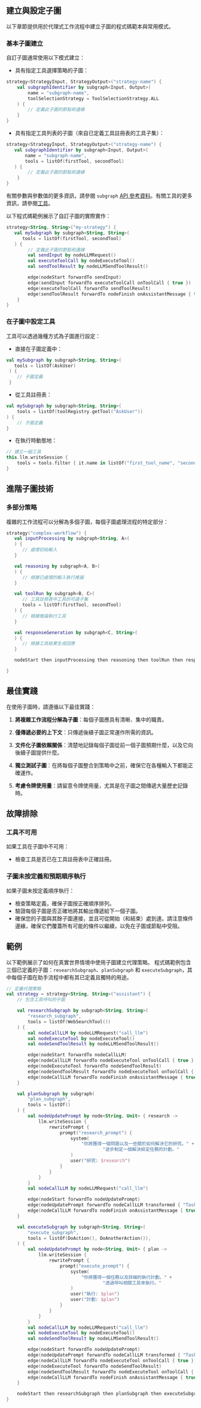 ## 建立與設定子圖

以下章節提供用於代理式工作流程中建立子圖的程式碼範本與常用模式。

### 基本子圖建立

自訂子圖通常使用以下模式建立：

*   具有指定工具選擇策略的子圖：
<!--- INCLUDE
import ai.koog.agents.core.agent.entity.ToolSelectionStrategy
import ai.koog.agents.core.dsl.builder.strategy

typealias StrategyInput = Unit
typealias StrategyOutput = Unit

typealias Input = Unit
typealias Output = Unit

val str = 
-->
```kotlin
strategy<StrategyInput, StrategyOutput>("strategy-name") {
    val subgraphIdentifier by subgraph<Input, Output>(
        name = "subgraph-name",
        toolSelectionStrategy = ToolSelectionStrategy.ALL
    ) {
        // 定義此子圖的節點和邊緣
    }
}
```
<!--- KNIT example-custom-subgraphs-01.kt -->

*   具有指定工具列表的子圖（來自已定義工具註冊表的工具子集）：
<!--- INCLUDE
import ai.koog.agents.core.agent.entity.ToolSelectionStrategy
import ai.koog.agents.core.dsl.builder.strategy
import ai.koog.agents.ext.tool.AskUser
import ai.koog.agents.ext.tool.SayToUser

typealias StrategyInput = Unit
typealias StrategyOutput = Unit

typealias Input = Unit
typealias Output = Unit

val firstTool = SayToUser
val secondTool = AskUser

val str = 
-->
```kotlin
strategy<StrategyInput, StrategyOutput>("strategy-name") {
   val subgraphIdentifier by subgraph<Input, Output>(
       name = "subgraph-name", 
       tools = listOf(firstTool, secondTool)
   ) {
        // 定義此子圖的節點和邊緣
    }
}
```
<!--- KNIT example-custom-subgraphs-02.kt -->

有關參數與參數值的更多資訊，請參閱 `subgraph` [API 參考資料](https://api.koog.ai/agents/agents-core/ai.koog.agents.core.dsl.builder/-a-i-agent-subgraph-builder-base/subgraph.html)。有關工具的更多資訊，請參閱[工具](tools-overview.md)。

以下程式碼範例展示了自訂子圖的實際實作：

<!--- INCLUDE
import ai.koog.agents.core.dsl.builder.forwardTo
import ai.koog.agents.core.dsl.builder.strategy
import ai.koog.agents.core.dsl.extension.*
import ai.koog.agents.ext.tool.AskUser
import ai.koog.agents.ext.tool.SayToUser

val firstTool = SayToUser
val secondTool = AskUser

val str = 
-->
```kotlin
strategy<String, String>("my-strategy") {
   val mySubgraph by subgraph<String, String>(
      tools = listOf(firstTool, secondTool)
   ) {
        // 定義此子圖的節點和邊緣
        val sendInput by nodeLLMRequest()
        val executeToolCall by nodeExecuteTool()
        val sendToolResult by nodeLLMSendToolResult()

        edge(nodeStart forwardTo sendInput)
        edge(sendInput forwardTo executeToolCall onToolCall { true })
        edge(executeToolCall forwardTo sendToolResult)
        edge(sendToolResult forwardTo nodeFinish onAssistantMessage { true })
    }
}
```
<!--- KNIT example-custom-subgraphs-03.kt -->

### 在子圖中設定工具

工具可以透過幾種方式為子圖進行設定：

*   直接在子圖定義中：
<!--- INCLUDE
import ai.koog.agents.core.dsl.builder.strategy
import ai.koog.agents.ext.tool.AskUser

val str = strategy<String, String>("my-strategy") {
-->
<!--- SUFFIX
}
-->
```kotlin
val mySubgraph by subgraph<String, String>(
   tools = listOf(AskUser)
 ) {
    // 子圖定義
 }
```
<!--- KNIT example-custom-subgraphs-04.kt -->

*   從工具註冊表：
<!--- INCLUDE
import ai.koog.agents.core.dsl.builder.strategy
import ai.koog.agents.core.tools.ToolRegistry

val toolRegistry = ToolRegistry.EMPTY
val str = strategy<String, String>("my-strategy") {
-->
<!--- SUFFIX
}
-->
```kotlin
val mySubgraph by subgraph<String, String>(
    tools = listOf(toolRegistry.getTool("AskUser"))
) {
    // 子圖定義
}
```
<!--- KNIT example-custom-subgraphs-05.kt -->

*   在執行時動態地：
<!--- INCLUDE
import ai.koog.agents.core.dsl.builder.strategy

val str = strategy<String, String>("my-strategy") {
    val node by node<Unit, Unit>("node_name") {
-->
<!--- SUFFIX
    }
}
-->
```kotlin
// 建立一組工具
this.llm.writeSession {
    tools = tools.filter { it.name in listOf("first_tool_name", "second_tool_name") }
}
```
<!--- KNIT example-custom-subgraphs-06.kt -->

## 進階子圖技術

### 多部分策略

複雜的工作流程可以分解為多個子圖，每個子圖處理流程的特定部分：
<!--- INCLUDE
import ai.koog.agents.core.dsl.builder.strategy
import ai.koog.agents.ext.tool.AskUser
import ai.koog.agents.ext.tool.SayToUser

typealias A = Unit
typealias B = Unit
typealias C = Unit

val firstTool = AskUser
val secondTool = SayToUser

val str =
-->
```kotlin
strategy("complex-workflow") {
   val inputProcessing by subgraph<String, A>(
   ) {
      // 處理初始輸入
   }

   val reasoning by subgraph<A, B>(
   ) {
      // 根據已處理的輸入執行推論
   }

   val toolRun by subgraph<B, C>(
      // 工具註冊表中工具的可選子集
      tools = listOf(firstTool, secondTool)
   ) {
      // 根據推論執行工具
   }

   val responseGeneration by subgraph<C, String>(
   ) {
      // 根據工具結果生成回應
   }

   nodeStart then inputProcessing then reasoning then toolRun then responseGeneration then nodeFinish

}
```
<!--- KNIT example-custom-subgraphs-07.kt -->

## 最佳實踐

在使用子圖時，請遵循以下最佳實踐：

1.  **將複雜工作流程分解為子圖**：每個子圖應具有清晰、集中的職責。

2.  **僅傳遞必要的上下文**：只傳遞後續子圖正常運作所需的資訊。

3.  **文件化子圖依賴關係**：清楚地記錄每個子圖從前一個子圖預期什麼，以及它向後續子圖提供什麼。

4.  **獨立測試子圖**：在將每個子圖整合到策略中之前，確保它在各種輸入下都能正確運作。

5.  **考慮令牌使用量**：請留意令牌使用量，尤其是在子圖之間傳遞大量歷史記錄時。

## 故障排除

### 工具不可用

如果工具在子圖中不可用：

-   檢查工具是否已在工具註冊表中正確註冊。

### 子圖未按定義和預期順序執行

如果子圖未按定義順序執行：

-   檢查策略定義，確保子圖按正確順序排列。
-   驗證每個子圖是否正確地將其輸出傳遞給下一個子圖。
-   確保您的子圖與其餘子圖連接，並且可從開始（和結束）處到達。請注意條件邊緣，確保它們覆蓋所有可能的條件以繼續，以免在子圖或節點中受阻。

## 範例

以下範例展示了如何在真實世界情境中使用子圖建立代理策略。
程式碼範例包含三個已定義的子圖：`researchSubgraph`、`planSubgraph` 和 `executeSubgraph`，其中每個子圖在助手流程中都有其已定義且獨特的用途。
<!--- INCLUDE
import ai.koog.agents.core.dsl.builder.forwardTo
import ai.koog.agents.core.dsl.builder.strategy
import ai.koog.agents.core.dsl.extension.nodeExecuteTool
import ai.koog.agents.core.dsl.extension.nodeLLMRequest
import ai.koog.agents.core.dsl.extension.nodeLLMSendToolResult
import ai.koog.agents.core.dsl.extension.onAssistantMessage
import ai.koog.agents.core.dsl.extension.onToolCall
import ai.koog.agents.core.tools.SimpleTool
import ai.koog.agents.core.tools.ToolArgs
import ai.koog.agents.core.tools.ToolDescriptor
import ai.koog.prompt.dsl.prompt
import kotlinx.serialization.KSerializer
import kotlinx.serialization.Serializable

class WebSearchTool: SimpleTool<WebSearchTool.Args>() {
    @Serializable
    class Args(val query: String)

    override val argsSerializer: KSerializer<Args> = Args.serializer()

    override val description = "Search on the web"

    override suspend fun doExecute(args: Args): String {
        return "Searching for ${args.query} on the web..."
    }
}

class DoAction: SimpleTool<DoAction.Args>() {
    @Serializable
    class Args(val action: String)

    override val argsSerializer: KSerializer<Args> = Args.serializer()

    override val description = "Do something"

    override suspend fun doExecute(args: Args): String {
        return "Doing action..."
    }
}

class DoAnotherAction: SimpleTool<DoAnotherAction.Args>() {
    @Serializable
    class Args(val action: String)

    override val argsSerializer: KSerializer<Args> = Args.serializer()

    override val description = "Do something other"

    override suspend fun doExecute(args: Args): String {
        return "Doing another action..."
    }
}
-->
```kotlin
// 定義代理策略
val strategy = strategy<String, String>("assistant") {
    // 包含工具呼叫的子圖

    val researchSubgraph by subgraph<String, String>(
        "research_subgraph",
        tools = listOf(WebSearchTool())
    ) {
        val nodeCallLLM by nodeLLMRequest("call_llm")
        val nodeExecuteTool by nodeExecuteTool()
        val nodeSendToolResult by nodeLLMSendToolResult()

        edge(nodeStart forwardTo nodeCallLLM)
        edge(nodeCallLLM forwardTo nodeExecuteTool onToolCall { true })
        edge(nodeExecuteTool forwardTo nodeSendToolResult)
        edge(nodeSendToolResult forwardTo nodeExecuteTool onToolCall { true })
        edge(nodeCallLLM forwardTo nodeFinish onAssistantMessage { true })
    }

    val planSubgraph by subgraph(
        "plan_subgraph",
        tools = listOf()
    ) {
        val nodeUpdatePrompt by node<String, Unit> { research ->
            llm.writeSession {
                rewritePrompt {
                    prompt("research_prompt") {
                        system(
                            "你將獲得一個問題以及一些關於如何解決它的研究。" +
                                    "逐步制定一個解決給定任務的計劃。"
                        )
                        user("研究: $research")
                    }
                }
            }
        }
        val nodeCallLLM by nodeLLMRequest("call_llm")

        edge(nodeStart forwardTo nodeUpdatePrompt)
        edge(nodeUpdatePrompt forwardTo nodeCallLLM transformed { "Task: $agentInput" })
        edge(nodeCallLLM forwardTo nodeFinish onAssistantMessage { true })
    }

    val executeSubgraph by subgraph<String, String>(
        "execute_subgraph",
        tools = listOf(DoAction(), DoAnotherAction()),
    ) {
        val nodeUpdatePrompt by node<String, Unit> { plan ->
            llm.writeSession {
                rewritePrompt {
                    prompt("execute_prompt") {
                        system(
                            "你將獲得一個任務以及詳細的執行計劃。" +
                                    "透過呼叫相關工具來執行。"
                        )
                        user("執行: $plan")
                        user("計劃: $plan")
                    }
                }
            }
        }
        val nodeCallLLM by nodeLLMRequest("call_llm")
        val nodeExecuteTool by nodeExecuteTool()
        val nodeSendToolResult by nodeLLMSendToolResult()

        edge(nodeStart forwardTo nodeUpdatePrompt)
        edge(nodeUpdatePrompt forwardTo nodeCallLLM transformed { "Task: $agentInput" })
        edge(nodeCallLLM forwardTo nodeExecuteTool onToolCall { true })
        edge(nodeExecuteTool forwardTo nodeSendToolResult)
        edge(nodeSendToolResult forwardTo nodeExecuteTool onToolCall { true })
        edge(nodeCallLLM forwardTo nodeFinish onAssistantMessage { true })
    }

    nodeStart then researchSubgraph then planSubgraph then executeSubgraph then nodeFinish
}
```
<!--- KNIT example-custom-subgraphs-08.kt -->